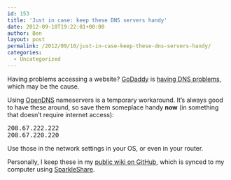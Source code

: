 ```yaml
---
id: 153
title: 'Just in case: keep these DNS servers handy'
date: 2012-09-10T19:22:01+00:00
author: Ben
layout: post
permalink: /2012/09/10/just-in-case-keep-these-dns-servers-handy/
categories:
  - Uncategorized
---
```

Having problems accessing a website? [GoDaddy](http://godaddy.com) is [having DNS problems](http://techcrunch.com/2012/09/10/godaddy-outage-takes-down-millions-of-sites/), which may be the cause.

Using [OpenDNS](http://opendns.com) nameservers is a temporary workaround. It&#8217;s always good to have these around, so save them someplace handy **now** (in something that doesn&#8217;t require internet access):

<pre>208.67.222.222
208.67.220.220
</pre>

Use those in the network settings in your OS, or even in your router.

Personally, I keep these in my [public wiki on GitHub](https://github.com/benjaminoakes/public_notes/wiki/DNS), which is synced to my computer using [SparkleShare](http://sparkleshare.org).